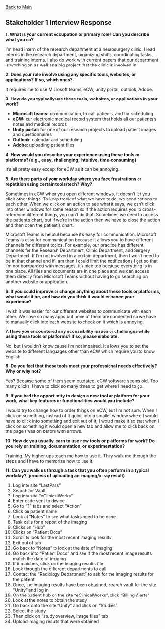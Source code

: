 [Back to Main](../index.md/#user-research-method)

## Stakeholder 1 Interview Response
**1. What is your current occupation or primary role? Can you describe what you do?**

I’m head intern of the research department at a neurosurgery clinic. I lead interns in the research department, organizing shifts, coordinating tasks, and training interns. I also do work with current papers that our department is working on as well as a big project that the clinic is involved in.

**2. Does your role involve using any specific tools, websites, or applications? If so, which ones?**

It requires me to use Microsoft teams, eCW, unity portal, outlook, Adobe.

**3. How do you typically use these tools, websites, or applications in your work?**

- **Microsoft teams:** communication, to call patients, and for scheduling 
- **eCW:** our electronic medical record system that holds all our patients’s notes and medical records 
- **Unity portal:** for one of our research projects to upload patient images and questionnaires 
- **Outlook:** calendar and scheduling
- **Adobe:** uploading patient files

**4. How would you describe your experience using these tools or platforms? (e.g., easy, challenging, intuitive, time-consuming)**

It’s all pretty easy except for eCW as it can be annoying.

**5. Are there parts of your workday where you face frustrations or repetition using certain tools/tech? Why?**

Sometimes in eCW when you open different windows, it doesn’t let you click other things. To keep track of what we have to do, we send actions to each other. When we click on an action to see what it says, we can’t click into other windows for some reason so if the action requires you to cross-reference different things, you can’t do that. Sometimes we need to access the patient’s chart, but if we’re in the action then we have to close the action and then open the patient’s chart.

Microsoft Teams is helpful because it’s easy for communication. Microsoft Teams is easy for communication because it allows you to have different channels for different topics. For example, our practice has different channels for the Research Department, Clinic Department, and Surgery Department. If I’m not involved in a certain department, then I won’t need to be in that channel and if I am then I could limit the notifications I get so that I’m not bombarded with messages. It’s nice too because everything is in one place. All files and documents are in one place and we can access them directly from Microsoft Teams without having to go searching on another website or application.

**6. If you could improve or change anything about these tools or platforms, what would it be, and how do you think it would enhance your experience?**

I wish it was easier for our different websites to communicate with each other. We have so many apps but none of them are connected so we have to manually click into each website to check on it which is annoying.

**7. Have you encountered any accessibility issues or challenges while using these tools or platforms? If so, please elaborate.**

No, but I wouldn’t know cause I’m not impaired. It allows you to set the website to different languages other than eCW which require you to know English. 

**8. Do you feel that these tools meet your professional needs effectively? Why or why not?**

Yes? Because some of them seem outdated. eCW software seems old. Too many clicks. I have to click so many times to get where I need to go.

**9. If you had the opportunity to design a new tool or platform for your work, what key features or functionalities would you include?**

I would try to change how to order things on eCW, but I’m not sure. When I click on something, instead of it going into a smaller window where I would have to click into something and exit out of it, I would make it so that when I click on something it would open a new tab and allow me to click back on the page I was on before with arrows.

**10. How do you usually learn to use new tools or platforms for work? Do you rely on training, documentation, or experimentation?**

Training. My higher ups teach me how to use it. They walk me through the steps and I have to memorize how to use it.

**11. Can you walk us through a task that you often perform in a typical workday? (process of uploading an imaging/x-ray result)**

1. Log into site “LastPass”
2. Search for Vault
3. Log into site “eClinicalWorks”
4. Enter code sent to device
5. Go to “T” tabs and select “Action”
6. Click on patient name
7. Look at “Notes” to see what tasks need to be done
8. Task calls for a report of the imaging
9. Clicks on “Hub”
10. Clicks on “Patient Docs”
11. Scroll to look for the most recent imaging results
12. Exit out of tab
13. Go back to “Notes” to look at the date of imaging
14. Go back into “Patient Docs” and see if the most recent image results match the date of imaging
15. If it matches, click on the imaging results file
16. Look through the different departments to call
17. Contact the “Radiology Department” to ask for the imaging results for the patient
18. Once, the imaging results have been obtained, search vault for the site “Unity” and log in
19. On the patient hub on the site “eClinicalWorks”, click “Billing Alerts”
20. Look at the notes to obtain the study
21. Go back onto the site “Unity” and click on “Studies”
22. Select the study
23. Then click on “study overview, image files” tab 
24. Upload imaging results that were obtained